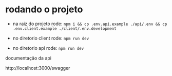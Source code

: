 # rodando o projeto

- na raiz do projeto rode:
``
npm i && cp .env.api.example ./api/.env && cp .env.client.example ./client/.env.development
``

- no diretorio client rode:
``
npm run dev
``

- no diretorio api rode:
``
npm run dev
``

documentação da api

http://localhost:3000/swagger
